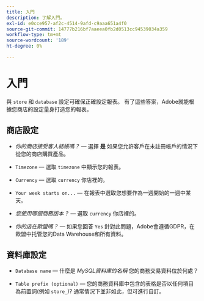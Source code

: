 ```yaml
---
title: 入門
description: 了解入門。
exl-id: e0cce957-af2c-4514-9afd-c9aaa651a4f0
source-git-commit: 14777b216bf7aaeea0fb2d0513cc94539034a359
workflow-type: tm+mt
source-wordcount: '189'
ht-degree: 0%

---
```


# 入門

與 `store` 和 `database` 設定可確保正確設定報表。 有了這些答案，Adobe就能根據您商店的設定量身打造您的報表。

## 商店設定

- *你的商店接受客人結帳嗎？*  — 選擇 **是** 如果您允許客戶在未註冊帳戶的情況下從您的商店購買產品。

- `Timezone`  — 選取 `timezone` 中顯示您的報表。

- `Currency`  — 選取 `currency` 你店裡的。

- `Your week starts on...`  — 在報表中選取您想要作為一週開始的一週中某天。

- *您使用哪個商務版本？*  — 選取 `currency` 你店裡的。

- *你的店在歐盟嗎？*  — 如果您回答 `Yes` 針對此問題，Adobe會遵循GDPR，在歐盟中托管您的Data Warehouse和所有資料。

## 資料庫設定

- `Database name`  — 什麼是 *MySQL資料庫的名稱* 您的商務交易資料位於何處？

- `Table prefix (optional)`  — 您的商務資料庫中包含的表格是否以任何項目為前置詞(例如 `store_`)? 通常情況下並非如此，但可進行自訂。
